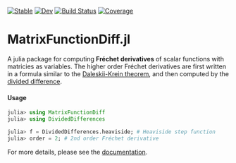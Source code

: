 [![Stable](https://img.shields.io/badge/docs-stable-blue.svg)](https://xuequan818.github.io/MatrixFunctionDiff.jl/stable/)
[![Dev](https://img.shields.io/badge/docs-dev-blue.svg)](https://xuequan818.github.io/MatrixFunctionDiff.jl/dev/)
[![Build Status](https://github.com/xuequan818/MatrixFunctionDiff.jl/actions/workflows/CI.yml/badge.svg?branch=main)](https://github.com/xuequan818/MatrixFunctionDiff.jl/actions/workflows/CI.yml?query=branch%3Amain)
[![Coverage](https://codecov.io/gh/xuequan818/MatrixFunctionDiff.jl/branch/main/graph/badge.svg)](https://codecov.io/gh/xuequan818/MatrixFunctionDiff.jl)

# MatrixFunctionDiff.jl

A julia package for computing **Fréchet derivatives** of scalar functions with matricies as variables. The higher order Fréchet derivatives are first written in a formula similar to the [Daleskii-Krein theorem](https://www.ams.org/books/trans2/047/), and then computed by the [divided difference](https://github.com/xuequan818/DividedDifferences.jl).

#### Usage

```julia
julia> using MatrixFunctionDiff
julia> using DividedDifferences

julia> f = DividedDifferences.heaviside; # Heaviside step function
julia> order = 2; # 2nd order Fréchet derivative

```

For more details, please see the [documentation](https://).